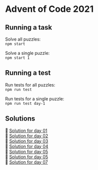 # Advent of Code 2021

## Running a task

Solve all puzzles:  
`npm start`

Solve a single puzzle:  
`npm start 1`

## Running a test

Run tests for all puzzles:  
`npm run test`

Run tests for a single puzzle:  
`npm run test day-1`

## Solutions

🎄 [Solution for day 01](day-1/index.ts)  
🎄 [Solution for day 02](day-2/index.ts)  
🎄 [Solution for day 03](day-3/index.ts)  
🎄 [Solution for day 04](day-4/index.ts)  
🎄 [Solution for day 05](day-5/index.ts)  
🎄 [Solution for day 05](day-5/index.ts)  
🎄 [Solution for day 07](day-7/index.ts)
